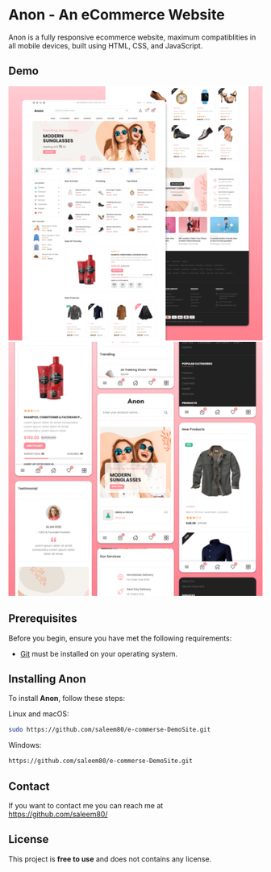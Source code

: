 # Anon - An eCommerce Website
Anon is a fully responsive ecommerce website, maximum compatiblities in all mobile devices, built using HTML, CSS, and JavaScript.

## Demo

![Anon Desktop Demo](./website-demo-image/desktop.png "Desktop Demo")
![Anon Mobile Demo](./website-demo-image/mobile.png "Mobile Demo")

## Prerequisites

Before you begin, ensure you have met the following requirements:

* [Git](https://git-scm.com/downloads "Download Git") must be installed on your operating system.

## Installing Anon

To install **Anon**, follow these steps:

Linux and macOS:

```bash
sudo https://github.com/saleem80/e-commerse-DemoSite.git
```

Windows:

```bash
https://github.com/saleem80/e-commerse-DemoSite.git
```

## Contact

If you want to contact me you can reach me at https://github.com/saleem80/

## License

This project is **free to use** and does not contains any license.
